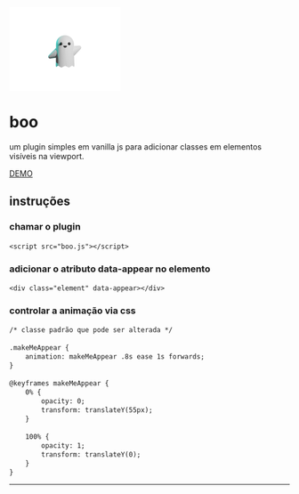 <img align="center" src="boo-transp.png" style="max-width: 200px;">

# boo

um plugin simples em vanilla js para adicionar classes em elementos visíveis na viewport.

[DEMO](https://frrrnd.design/boo)

## instruções
### chamar o plugin

    <script src="boo.js"></script>

### adicionar o atributo data-appear no elemento

    <div class="element" data-appear></div>

### controlar a animação via css

    /* classe padrão que pode ser alterada */

    .makeMeAppear { 
        animation: makeMeAppear .8s ease 1s forwards; 
    }

    @keyframes makeMeAppear {
        0% { 
            opacity: 0;
            transform: translateY(55px);
        }
        
        100% { 
            opacity: 1;
            transform: translateY(0);
        }
    }

---